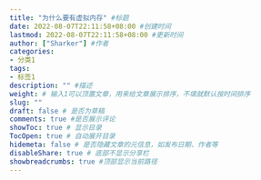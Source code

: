 ```yaml
---
title: "为什么要有虚拟内存" #标题
date: 2022-08-07T22:11:58+08:00 #创建时间
lastmod: 2022-08-07T22:11:58+08:00 #更新时间
author: ["Sharker"] #作者
categories: 
- 分类1
tags: 
- 标签1
description: "" #描述
weight: # 输入1可以顶置文章，用来给文章展示排序，不填就默认按时间排序
slug: ""
draft: false # 是否为草稿
comments: true #是否展示评论
showToc: true # 显示目录
TocOpen: true # 自动展开目录
hidemeta: false # 是否隐藏文章的元信息，如发布日期、作者等
disableShare: true # 底部不显示分享栏
showbreadcrumbs: true #顶部显示当前路径
---
```


